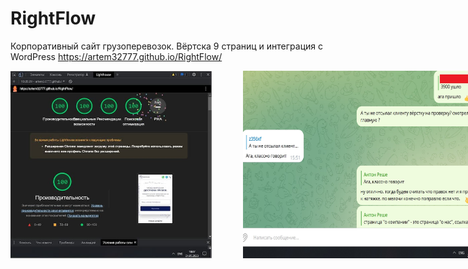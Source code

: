 # RightFlow
Корпоративный сайт грузоперевозок. Вёртска 9 страниц и интеграция с WordPress
https://artem32777.github.io/RightFlow/

<div style="display: flex; gap: 50px;">
  <img width="400" height="300" src="https://raw.githubusercontent.com/artem32777/RightFlow/main/img/RightFlow-stats.jpg">
  <img width="400" height="300" src="https://raw.githubusercontent.com/artem32777/RightFlow/main/img/RightFlow-review.jpg">
</div>

